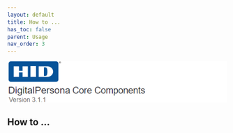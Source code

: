 ```yaml
---
layout: default
title: How to ...
has_toc: false  
parent: Usage
nav_order: 3
---
```


![](../../docs/assets/HID-DPAM-Core.png)
## How to ...
